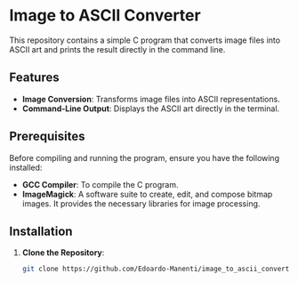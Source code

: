 # Image to ASCII Converter

This repository contains a simple C program that converts image files into ASCII art and prints the result directly in the command line.

## Features

- **Image Conversion**: Transforms image files into ASCII representations.
- **Command-Line Output**: Displays the ASCII art directly in the terminal.

## Prerequisites

Before compiling and running the program, ensure you have the following installed:

- **GCC Compiler**: To compile the C program.
- **ImageMagick**: A software suite to create, edit, and compose bitmap images. It provides the necessary libraries for image processing.

## Installation

1. **Clone the Repository**:
   ```bash
   git clone https://github.com/Edoardo-Manenti/image_to_ascii_converter.git
